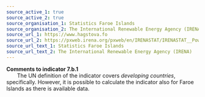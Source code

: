 ```yaml
---
source_active_1: true
source_active_2: true
source_organisation_1: Statistics Faroe Islands
source_organisation_2: The International Renewable Energy Agency (IRENA)
source_url_1: https://www.hagstova.fo
source_url_2: https://pxweb.irena.org/pxweb/en/IRENASTAT/IRENASTAT__Power%20Capacity%20and%20Generation/
source_url_text_1: Statistics Faroe Islands
source_url_text_2: The International Renewable Energy Agency (IRENA)
---
```

**Comments to indicator 7.b.1**  
  The UN definition of the indicator covers *developing countries*, specifically. However, it is possible to calculate the indicator also for Faroe Islands as there is available data.
